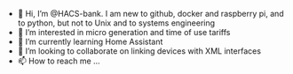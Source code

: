 - 👋 Hi, I’m @HACS-bank. I am new to github, docker and raspberry pi, and to python, but not to Unix and to systems engineering
- 👀 I’m interested in micro generation and time of use tariffs
- 🌱 I’m currently learning Home Assistant 
- 💞️ I’m looking to collaborate on linking devices with XML interfaces 
- 📫 How to reach me ... 

<!---
HACS-bank/HACS-bank is a ✨ special ✨ repository because its `README.md` (this file) appears on your GitHub profile.
You can click the Preview link to take a look at your changes.
--->
